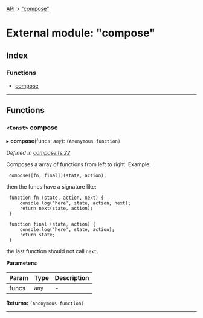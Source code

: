 [API](../README.md) > ["compose"](../modules/_compose_.md)

# External module: "compose"

## Index

### Functions

* [compose](_compose_.md#compose)

---

## Functions
<a id="compose"></a>

### `<Const>` compose

▸ **compose**(funcs: *`any`*): `(Anonymous function)`

*Defined in [compose.ts:22](https://github.com/amcdnl/ngxs/blob/bb9eb5a/packages/store/src/compose.ts#L22)*

Composes a array of functions from left to right. Example:

     compose([fn, final])(state, action);
    

then the funcs have a signature like:

     function fn (state, action, next) {
         console.log('here', state, action, next);
         return next(state, action);
     }
    
     function final (state, action) {
         console.log('here', state, action);
         return state;
     }
    

the last function should not call `next`.

**Parameters:**

| Param | Type | Description |
| ------ | ------ | ------ |
| funcs | `any`   |  - |

**Returns:** `(Anonymous function)`

___

